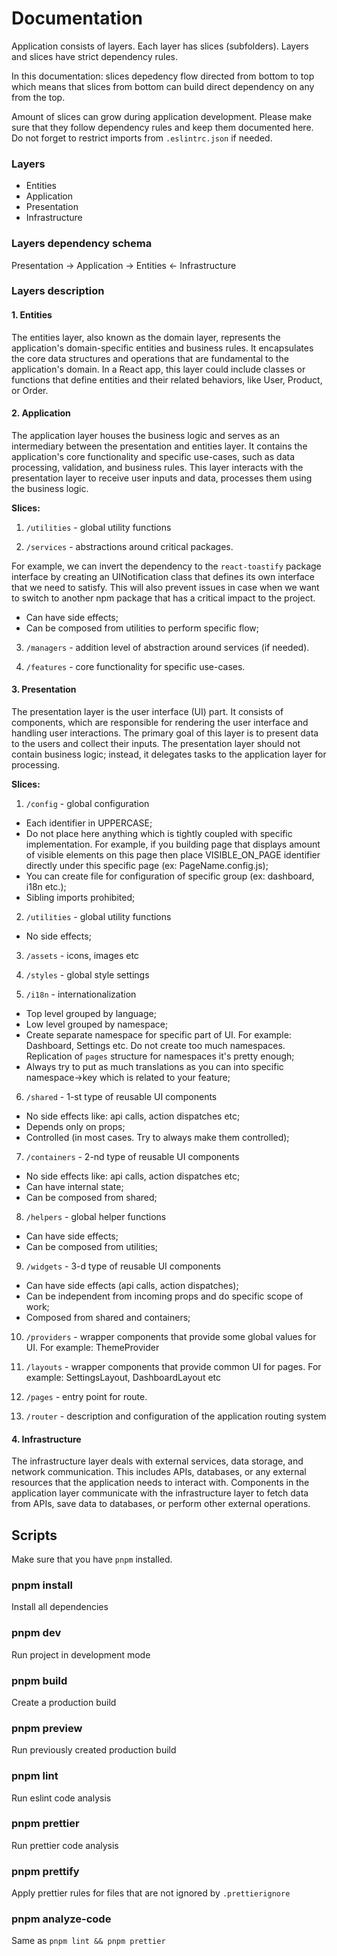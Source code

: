 # Documentation

Application consists of layers. Each layer has slices (subfolders). Layers and slices have strict dependency rules.

In this documentation: slices depedency flow directed from bottom to top which means that slices from bottom can build direct dependency on any from the top.

Amount of slices can grow during application development. Please make sure that they follow dependency rules and keep them documented here. Do not forget to restrict imports from `.eslintrc.json` if needed.

### Layers

- Entities
- Application
- Presentation
- Infrastructure

### Layers dependency schema

Presentation -> Application -> Entities <- Infrastructure

### Layers description

#### 1. Entities

The entities layer, also known as the domain layer, represents the application's domain-specific entities and business rules. It encapsulates the core data structures and operations that are fundamental to the application's domain. In a React app, this layer could include classes or functions that define entities and their related behaviors, like User, Product, or Order.

#### 2. Application

The application layer houses the business logic and serves as an intermediary between the presentation and entities layer. It contains the application's core functionality and specific use-cases, such as data processing, validation, and business rules. This layer interacts with the presentation layer to receive user inputs and data, processes them using the business logic.

**Slices:**

1. `/utilities` - global utility functions

2. `/services` - abstractions around critical packages.

For example, we can invert the dependency to the `react-toastify` package interface by creating an UINotification class that defines its own interface that we need to satisfy. This will also prevent issues in case when we want to switch to another npm package that has a critical impact to the project.

- Can have side effects;
- Can be composed from utilities to perform specific flow;

3. `/managers` - addition level of abstraction around services (if needed).

4. `/features` - core functionality for specific use-cases.

#### 3. Presentation

The presentation layer is the user interface (UI) part. It consists of components, which are responsible for rendering the user interface and handling user interactions. The primary goal of this layer is to present data to the users and collect their inputs. The presentation layer should not contain business logic; instead, it delegates tasks to the application layer for processing.

**Slices:**

1. `/config` - global configuration

- Each identifier in UPPERCASE;
- Do not place here anything which is tightly coupled with specific implementation.
  For example, if you building page that displays amount of visible elements on this page
  then place VISIBLE_ON_PAGE identifier directly under this specific page (ex: PageName.config.js);
- You can create file for configuration of specific group (ex: dashboard, i18n etc.);
- Sibling imports prohibited;

2. `/utilities` - global utility functions

- No side effects;

3. `/assets` - icons, images etc

4. `/styles` - global style settings

5. `/i18n` - internationalization

- Top level grouped by language;
- Low level grouped by namespace;
- Create separate namespace for specific part of UI.
  For example: Dashboard, Settings etc. Do not create
  too much namespaces. Replication of `pages` structure for
  namespaces it's pretty enough;
- Always try to put as much translations as you can into
  specific namespace->key which is related to your feature;

6. `/shared` - 1-st type of reusable UI components

- No side effects like: api calls, action dispatches etc;
- Depends only on props;
- Controlled (in most cases. Try to always make them controlled);

7. `/containers` - 2-nd type of reusable UI components

- No side effects like: api calls, action dispatches etc;
- Can have internal state;
- Can be composed from shared;

8. `/helpers` - global helper functions

- Can have side effects;
- Can be composed from utilities;

9. `/widgets` - 3-d type of reusable UI components

- Can have side effects (api calls, action dispatches);
- Can be independent from incoming props and do specific scope of work;
- Composed from shared and containers;

10. `/providers` - wrapper components that provide some global values for UI. For example: ThemeProvider

11. `/layouts` - wrapper components that provide common UI for pages. For example: SettingsLayout, DashboardLayout etc

12. `/pages` - entry point for route.

13. `/router` - description and configuration of the application routing system

#### 4. Infrastructure

The infrastructure layer deals with external services, data storage, and network communication. This includes APIs, databases, or any external resources that the application needs to interact with. Components in the application layer communicate with the infrastructure layer to fetch data from APIs, save data to databases, or perform other external operations.

## Scripts

Make sure that you have `pnpm` installed.

### pnpm install

Install all dependencies

### pnpm dev

Run project in development mode

### pnpm build

Create a production build

### pnpm preview

Run previously created production build

### pnpm lint

Run eslint code analysis

### pnpm prettier

Run prettier code analysis

### pnpm prettify

Apply prettier rules for files that are not ignored by `.prettierignore`

### pnpm analyze-code

Same as `pnpm lint && pnpm prettier`
